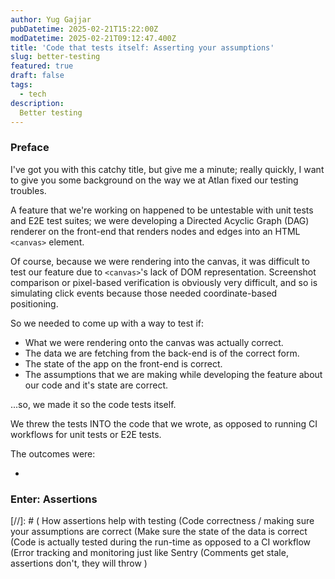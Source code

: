 ```yaml
---
author: Yug Gajjar
pubDatetime: 2025-02-21T15:22:00Z
modDatetime: 2025-02-21T09:12:47.400Z
title: 'Code that tests itself: Asserting your assumptions'
slug: better-testing
featured: true
draft: false
tags:
  - tech
description:
  Better testing
---
```


### Preface

I've got you with this catchy title, but give me a minute; really quickly, I want to give
you some background on the way we at Atlan fixed our testing troubles.

A feature that we're working on happened to be untestable with
unit tests and E2E test suites; we were developing a Directed Acyclic Graph (DAG)
renderer on the front-end that renders nodes and edges into an HTML `<canvas>` element.

Of course, because we were rendering into the canvas, it was difficult to test
our feature due to `<canvas>`'s lack of DOM representation. 
Screenshot comparison or pixel-based verification is obviously very difficult,
and so is simulating click events because those needed coordinate-based positioning.

So we needed to come up with a way to test if:
- What we were rendering onto the canvas was actually correct. 
- The data we are fetching from the back-end is of the correct form.
- The state of the app on the front-end is correct.
- The assumptions that we are making while developing the feature about our code and it's state are correct.

...so, we made it so the code tests itself.

We threw the tests INTO the code that we wrote, as opposed to running CI workflows for
unit tests or E2E tests.

The outcomes were:

- 

### Enter: Assertions



[//]: # (
    How assertions help with testing <canvas>
    (Code correctness / making sure your assumptions are correct
    (Make sure the state of the data is correct
    (Code is actually tested during the run-time as opposed to a CI workflow
    (Error tracking and monitoring just like Sentry
    (Comments get stale, assertions don't, they will throw
)
